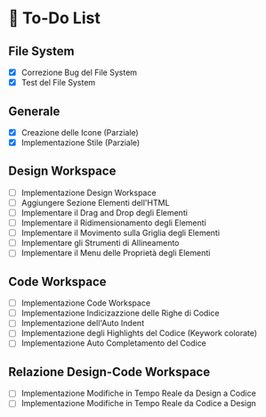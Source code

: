 # 📌 To-Do List

## File System
- [x] Correzione Bug del File System
- [x] Test del File System

## Generale
- [x] Creazione delle Icone (Parziale)
- [x] Implementazione Stile (Parziale)

## Design Workspace
- [ ] Implementazione Design Workspace
- [ ] Aggiungere Sezione Elementi dell'HTML
- [ ] Implementare il Drag and Drop degli Elementi
- [ ] Implementare il Ridimensionamento degli Elementi
- [ ] Implementare il Movimento sulla Griglia degli Elementi
- [ ] Implementare gli Strumenti di Allineamento
- [ ] Implementare il Menu delle Proprietà degli Elementi

## Code Workspace
- [ ] Implementazione Code Workspace
- [ ] Implementazione Indicizazzione delle Righe di Codice
- [ ] Implementazione dell'Auto Indent
- [ ] Implementazione degli Highlights del Codice (Keywork colorate)
- [ ] Implementazione Auto Completamento del Codice

## Relazione Design-Code Workspace
- [ ] Implementazione Modifiche in Tempo Reale da Design a Codice
- [ ] Implementazione Modifiche in Tempo Reale da Codice a Design

